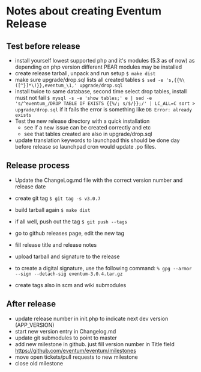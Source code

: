 Notes about creating Eventum Release
====================================

Test before release
-------------------

- install yourself lowest supported php and it's modules (5.3 as of now) as
  depending on php version different PEAR modules may be installed
- create release tarball, unpack and run setup
`$ make dist`
- make sure upgrade/drop.sql lists all created tables
`$ sed -e 's,{{%\([^}]*\)}},eventum_\1,' upgrade/drop.sql`
- install twice to same database, second time select drop tables, install must not fail
`$ mysql -s -e 'show tables;' e | sed -e 's/^eventum_/DROP TABLE IF EXISTS {{%/; s/$/}};/' | LC_ALL=C sort > upgrade/drop.sql`
if it fails the error is something like `DB Error: already exists`
- Test the new release directory with a quick installation
  * see if a new issue can be created correctly and etc
  * see that tables created are also in upgrade/drop.sql
- update translation keywords to launchpad
this should be done day before release so launchpad cron would update .po files.

Release process
---------------

- Update the ChangeLog.md file with the correct version number and release date

- create git tag
`$ git tag -s v3.0.7`

- build tarball again
`$ make dist`

- if all well, push out the tag
`$ git push --tags`

- go to github releases page, edit the new tag
- fill release title and release notes
- upload tarball and signature to the release
- to create a digital signature, use the following command:
`% gpg --armor --sign --detach-sig eventum-3.0.4.tar.gz`
- create tags also in scm and wiki submodules

After release
-------------

- update release number in init.php to indicate next dev version (APP_VERSION)
- start new version entry in Changelog.md
- update git submodules to point to master
- add new milestone in github. just fill version number in Title field https://github.com/eventum/eventum/milestones
- move open tickets/pull requests to new milestone
- close old milestone
